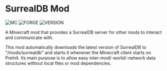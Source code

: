 # SurrealDB Mod

![MC](https://img.shields.io/badge/MC%20Version-1.12.2-green?style=plastic)
![FORGE](https://img.shields.io/badge/Forge%20Version-14.23.5.2860-orange?style=plastic)
![VERSION](https://img.shields.io/badge/Version-Alpha%200.1-blue?style=plastic)

A Minecraft mod that provides a SurrealDB server for other mods to interact and communicate with.

This mod automatically downloads the latest version of SurrealDB to "/mods/surrealdb" and starts it whenever the Minecraft client starts on PreInit.
Its main purpose is to allow easy inter-mod/-world/-network data structures without local files or mod dependencies.
